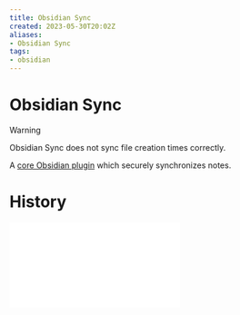```yaml
---
title: Obsidian Sync
created: 2023-05-30T20:02Z
aliases:
- Obsidian Sync
tags:
- obsidian
---
```


# Obsidian Sync

> [!warning]
> Obsidian Sync does not sync file creation times correctly.

A [core Obsidian plugin](obsidian-core-plugin.md) which securely synchronizes notes.

# History

![202305302002](../entries/202305302002.md)
